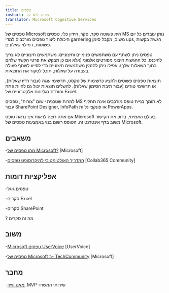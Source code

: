 ```yaml
---
title: טפסים
inshort: צורות ללא קוד
translator: Microsoft Cognitive Services
---
```


טפסים של Microsoft היא פשוטה סקר, סקר, חידון כלי. טפסים MS נותן
עובדים כל יום היכולת ליצור טפסים מורכבים למדי
garnering משוב, מקבל סימן ups, הגשת בקשות פשוטות, ו
מילוי שאלונים.

טפסים ניתן לשתף עם משתמשים פנימיים וחיצוניים. משתמשים חיצוניים
לא צריך להיכנס, כל ההגשות חיצוני מפורטים אלמוני
(אלא אם כן תבקש את פרטי הקשר שלהם בתוך השאלות שלך).
אפילו ניתן להזמין משתמשים חיצוניים כדי לסייע לשתף פעולה בעבודה על שאלות,
תוכל לסקור את התוצאות.

תוצאות טפסים פשוטים ולהציג כרשימות של טקסט, תרשימי עוגה (עבור
רדיו שאלות), או תרשימי טורים (עבור תיבת הסימון שאלות). להשלים
תוצאות יכול גם להיות פתח והורדת כגליונות אלקטרוניים של Excel.

למרות שטכנית יישום "צורות", טפסים MS לא תומך
בניית טופס מורכבים אינה תחליף עבור SharePoint Designer,
InfoPath או פונקציונליות PowerApps.

אם אתה רוצה לראות איך נראה טופס Microsoft בעולם האמיתי,
בדוק את הקישור משוב בדף אינטרנט זה. הטופס רשום בנוי
באמצעות טפסים של Microsoft.

משאבים
---------

-[מהו טפסים של Microsoft?](https://support.office.com/en-us/forms)
    \[Microsoft\]

-[המדריך האולטימטיבי למיקרוסופט
    טפסים](https://collab365.community/ultimate-guide-microsoft-forms/)
    \[Collab365 Community\]

אפליקציות דומות
------------

-טפסים גוגל

-סקרים Excel

-סקרים SharePoint

? מה זה סקרים

משוב
---------

-[Microsoft טפסים UserVoice](https://microsoftforms.uservoice.com/forums/386451-welcome-to-microsoft-forms-suggestion-box)
    \[UserVoice\]

-[טפסים של Microsoft ב- TechCommunity](https://techcommunity.microsoft.com/t5/Microsoft-Forms/ct-p/MicrosoftForms)
    \[Microsoft\]

מחבר
---------

-[מאט ווייד](https://www.linkedin.com/in/thatmattwade/), MVP שירותי המשרד


